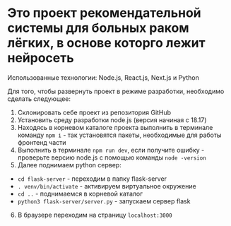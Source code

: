 # Это проект рекомендательной системы для больных раком лёгких, в основе которго лежит нейросеть

Использованные технологии: Node.js, React.js, Next.js и Python  

Для того, чтобы развернуть проект в режиме разработки, необходимо сделать следующее:

1. Склонировать себе проект из репозитория GitHub  
2. Установить среду разработки node.js (версия начиная с 18.17)
3. Находясь в корневом каталоге проекта выполнить в терминале команду `npm i` - так установятся пакеты, необходимые для работы фронтенд части
4. Выполнить в терминале `npm run dev`, если получите ошибку - проверьте версию node.js с помощью команды `node -version`
5. Далее поднимаем python сервер:

- `cd flask-server` - переходим в папку flask-server
- `. venv/bin/activate` - активируем виртуальное окружение
- `cd ..` - поднимаемся в корневой каталог
- `python3 flask-server/server.py` -  запускаем сервер flask

6. В браузере переходим на страницу `localhost:3000`
